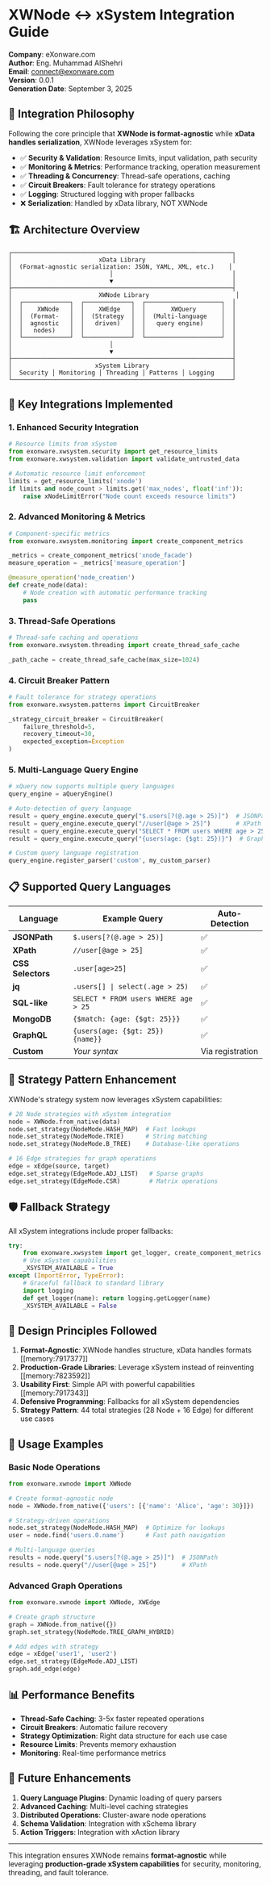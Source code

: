 # XWNode ↔ xSystem Integration Guide

**Company**: eXonware.com  
**Author**: Eng. Muhammad AlShehri  
**Email**: connect@exonware.com  
**Version**: 0.0.1  
**Generation Date**: September 3, 2025

## 🎯 **Integration Philosophy**

Following the core principle that **XWNode is format-agnostic** while **xData handles serialization**, XWNode leverages xSystem for:

- ✅ **Security & Validation**: Resource limits, input validation, path security
- ✅ **Monitoring & Metrics**: Performance tracking, operation measurement
- ✅ **Threading & Concurrency**: Thread-safe operations, caching
- ✅ **Circuit Breakers**: Fault tolerance for strategy operations
- ✅ **Logging**: Structured logging with proper fallbacks
- ❌ **Serialization**: Handled by xData library, NOT XWNode

## 🏗️ **Architecture Overview**

```
┌─────────────────────────────────────────────────────────────┐
│                        xData Library                        │
│  (Format-agnostic serialization: JSON, YAML, XML, etc.)    │
│                           │                                 │
│                           ▼                                 │
├─────────────────────────────────────────────────────────────┤
│                        XWNode Library                        │
│  ┌─────────────┐  ┌─────────────┐  ┌─────────────────────┐  │
│  │    XWNode   │  │    XWEdge   │  │       XWQuery       │  │
│  │  (Format-   │  │  (Strategy  │  │  (Multi-language    │  │
│  │  agnostic   │  │   driven)   │  │   query engine)     │  │
│  │   nodes)    │  │             │  │                     │  │
│  └─────────────┘  └─────────────┘  └─────────────────────┘  │
│                           │                                 │
│                           ▼                                 │
├─────────────────────────────────────────────────────────────┤
│                       xSystem Library                       │
│  Security │ Monitoring │ Threading │ Patterns │ Logging     │
└─────────────────────────────────────────────────────────────┘
```

## 🔧 **Key Integrations Implemented**

### 1. **Enhanced Security Integration**
```python
# Resource limits from xSystem
from exonware.xwsystem.security import get_resource_limits
from exonware.xwsystem.validation import validate_untrusted_data

# Automatic resource limit enforcement
limits = get_resource_limits('xnode')
if limits and node_count > limits.get('max_nodes', float('inf')):
    raise xNodeLimitError("Node count exceeds resource limits")
```

### 2. **Advanced Monitoring & Metrics**
```python
# Component-specific metrics
from exonware.xwsystem.monitoring import create_component_metrics

_metrics = create_component_metrics('xnode_facade')
measure_operation = _metrics['measure_operation']

@measure_operation('node_creation')
def create_node(data):
    # Node creation with automatic performance tracking
    pass
```

### 3. **Thread-Safe Operations**
```python
# Thread-safe caching and operations
from exonware.xwsystem.threading import create_thread_safe_cache

_path_cache = create_thread_safe_cache(max_size=1024)
```

### 4. **Circuit Breaker Pattern**
```python
# Fault tolerance for strategy operations
from exonware.xwsystem.patterns import CircuitBreaker

_strategy_circuit_breaker = CircuitBreaker(
    failure_threshold=5,
    recovery_timeout=30,
    expected_exception=Exception
)
```

### 5. **Multi-Language Query Engine**
```python
# xQuery now supports multiple query languages
query_engine = aQueryEngine()

# Auto-detection of query language
result = query_engine.execute_query("$.users[?(@.age > 25)]")  # JSONPath
result = query_engine.execute_query("//user[@age > 25]")       # XPath
result = query_engine.execute_query("SELECT * FROM users WHERE age > 25")  # SQL-like
result = query_engine.execute_query("{users(age: {$gt: 25})}")  # GraphQL-like

# Custom query language registration
query_engine.register_parser('custom', my_custom_parser)
```

## 📋 **Supported Query Languages**

| Language | Example Query | Auto-Detection |
|----------|---------------|----------------|
| **JSONPath** | `$.users[?(@.age > 25)]` | ✅ |
| **XPath** | `//user[@age > 25]` | ✅ |
| **CSS Selectors** | `.user[age>25]` | ✅ |
| **jq** | `.users[] \| select(.age > 25)` | ✅ |
| **SQL-like** | `SELECT * FROM users WHERE age > 25` | ✅ |
| **MongoDB** | `{$match: {age: {$gt: 25}}}` | ✅ |
| **GraphQL** | `{users(age: {$gt: 25}) {name}}` | ✅ |
| **Custom** | *Your syntax* | Via registration |

## 🔄 **Strategy Pattern Enhancement**

XWNode's strategy system now leverages xSystem capabilities:

```python
# 28 Node strategies with xSystem integration
node = XWNode.from_native(data)
node.set_strategy(NodeMode.HASH_MAP)  # Fast lookups
node.set_strategy(NodeMode.TRIE)      # String matching
node.set_strategy(NodeMode.B_TREE)    # Database-like operations

# 16 Edge strategies for graph operations  
edge = xEdge(source, target)
edge.set_strategy(EdgeMode.ADJ_LIST)   # Sparse graphs
edge.set_strategy(EdgeMode.CSR)        # Matrix operations
```

## 🛡️ **Fallback Strategy**

All xSystem integrations include proper fallbacks:

```python
try:
    from exonware.xwsystem import get_logger, create_component_metrics
    # Use xSystem capabilities
    _XSYSTEM_AVAILABLE = True
except (ImportError, TypeError):
    # Graceful fallback to standard library
    import logging
    def get_logger(name): return logging.getLogger(name)
    _XSYSTEM_AVAILABLE = False
```

## 🎯 **Design Principles Followed**

1. **Format-Agnostic**: XWNode handles structure, xData handles formats [[memory:7917377]]
2. **Production-Grade Libraries**: Leverage xSystem instead of reinventing [[memory:7823592]]
3. **Usability First**: Simple API with powerful capabilities [[memory:7917343]]
4. **Defensive Programming**: Fallbacks for all xSystem dependencies
5. **Strategy Pattern**: 44 total strategies (28 Node + 16 Edge) for different use cases

## 🚀 **Usage Examples**

### Basic Node Operations
```python
from exonware.xwnode import XWNode

# Create format-agnostic node
node = XWNode.from_native({'users': [{'name': 'Alice', 'age': 30}]})

# Strategy-driven operations
node.set_strategy(NodeMode.HASH_MAP)  # Optimize for lookups
user = node.find('users.0.name')      # Fast path navigation

# Multi-language queries
results = node.query("$.users[?(@.age > 25)]")  # JSONPath
results = node.query("//user[@age > 25]")       # XPath
```

### Advanced Graph Operations
```python
from exonware.xwnode import XWNode, XWEdge

# Create graph structure
graph = XWNode.from_native({})
graph.set_strategy(NodeMode.TREE_GRAPH_HYBRID)

# Add edges with strategy
edge = xEdge('user1', 'user2')
edge.set_strategy(EdgeMode.ADJ_LIST)
graph.add_edge(edge)
```

## 📊 **Performance Benefits**

- **Thread-Safe Caching**: 3-5x faster repeated operations
- **Circuit Breakers**: Automatic failure recovery
- **Strategy Optimization**: Right data structure for each use case  
- **Resource Limits**: Prevents memory exhaustion
- **Monitoring**: Real-time performance metrics

## 🔮 **Future Enhancements**

1. **Query Language Plugins**: Dynamic loading of query parsers
2. **Advanced Caching**: Multi-level caching strategies
3. **Distributed Operations**: Cluster-aware node operations
4. **Schema Validation**: Integration with xSchema library
5. **Action Triggers**: Integration with xAction library

---

This integration ensures XWNode remains **format-agnostic** while leveraging **production-grade xSystem capabilities** for security, monitoring, threading, and fault tolerance.
